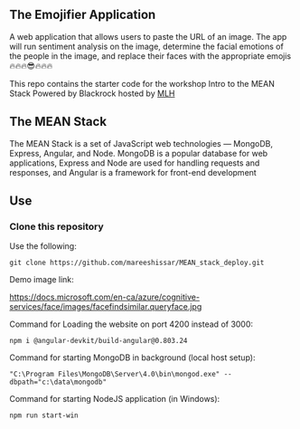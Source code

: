 ## The Emojifier Application
A web application that allows users to paste the URL of an image. The app will run sentiment analysis on the image, determine the facial emotions of the people in the image, and replace their faces with the appropriate emojis 🔥🔥🔥😎🔥🔥🔥

This repo contains the starter code for the workshop Intro to the MEAN Stack Powered by Blackrock hosted by [MLH](https://mlh.io/)

## The MEAN Stack
The MEAN Stack is a set of JavaScript web technologies — MongoDB, Express, Angular, and Node. MongoDB is a popular database for web applications, Express and Node are used for handling requests and responses, and Angular is a framework for front-end development

## Use
### Clone this repository
Use the following:

```shell
git clone https://github.com/mareeshissar/MEAN_stack_deploy.git
```

Demo image link:

https://docs.microsoft.com/en-ca/azure/cognitive-services/face/images/facefindsimilar.queryface.jpg

Command for Loading the website on port 4200 instead of 3000:

`npm i @angular-devkit/build-angular@0.803.24`

Command for starting MongoDB in background (local host setup):

`"C:\Program Files\MongoDB\Server\4.0\bin\mongod.exe" --dbpath="c:\data\mongodb"`

Command for starting NodeJS application (in Windows):

`npm run start-win`
